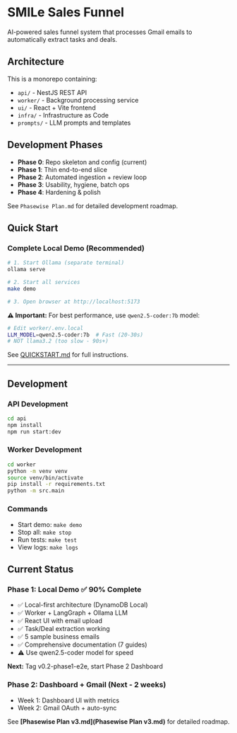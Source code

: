 # SMILe Sales Funnel

AI-powered sales funnel system that processes Gmail emails to automatically extract tasks and deals.

## Architecture

This is a monorepo containing:
- `api/` - NestJS REST API
- `worker/` - Background processing service
- `ui/` - React + Vite frontend
- `infra/` - Infrastructure as Code
- `prompts/` - LLM prompts and templates

## Development Phases

- **Phase 0**: Repo skeleton and config (current)
- **Phase 1**: Thin end-to-end slice
- **Phase 2**: Automated ingestion + review loop
- **Phase 3**: Usability, hygiene, batch ops
- **Phase 4**: Hardening & polish

See `Phasewise Plan.md` for detailed development roadmap.

## Quick Start

### Complete Local Demo (Recommended)
```bash
# 1. Start Ollama (separate terminal)
ollama serve

# 2. Start all services
make demo

# 3. Open browser at http://localhost:5173
```

**⚠️ Important:** For best performance, use `qwen2.5-coder:7b` model:
```bash
# Edit worker/.env.local
LLM_MODEL=qwen2.5-coder:7b  # Fast (20-30s)
# NOT llama3.2 (too slow - 90s+)
```

See [QUICKSTART.md](QUICKSTART.md) for full instructions.

---

## Development

### API Development
```bash
cd api
npm install
npm run start:dev
```

### Worker Development
```bash
cd worker
python -m venv venv
source venv/bin/activate
pip install -r requirements.txt
python -m src.main
```

### Commands
- Start demo: `make demo`
- Stop all: `make stop`
- Run tests: `make test`
- View logs: `make logs`

## Current Status

### Phase 1: Local Demo ✅ 90% Complete
- ✅ Local-first architecture (DynamoDB Local)
- ✅ Worker + LangGraph + Ollama LLM
- ✅ React UI with email upload
- ✅ Task/Deal extraction working
- ✅ 5 sample business emails
- ✅ Comprehensive documentation (7 guides)
- ⚠️ Use qwen2.5-coder model for speed

**Next:** Tag v0.2-phase1-e2e, start Phase 2 Dashboard

### Phase 2: Dashboard + Gmail (Next - 2 weeks)
- Week 1: Dashboard UI with metrics
- Week 2: Gmail OAuth + auto-sync

See **[Phasewise Plan v3.md](Phasewise Plan v3.md)** for detailed roadmap.